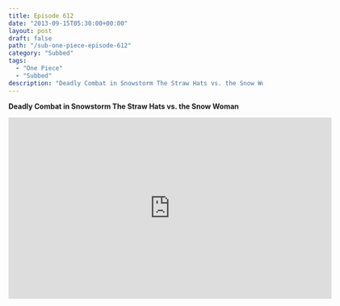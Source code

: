 ```yaml
---
title: Episode 612
date: "2013-09-15T05:30:00+00:00"
layout: post
draft: false
path: "/sub-one-piece-episode-612"
category: "Subbed"
tags:
  - "One Piece"
  - "Subbed"
description: "Deadly Combat in Snowstorm The Straw Hats vs. the Snow Woman"
---
```


**Deadly Combat in Snowstorm The Straw Hats vs. the Snow Woman**

<iframe width="640" height="360" src="https://www.rapidvideo.com/e/G6FRPFTHQK" frameborder="0" marginwidth=0 marginheight=0 scrolling=no allowfullscreen></iframe>

